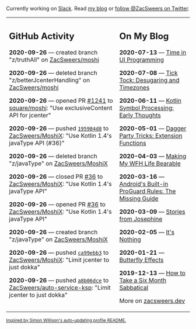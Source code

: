Currently working on [Slack](https://slack.com/). Read [my blog](https://zacsweers.dev/) or [follow @ZacSweers on Twitter](https://twitter.com/ZacSweers).

<table><tr><td valign="top" width="60%">

## GitHub Activity
<!-- githubActivity starts -->
**2020-09-26** — created branch "z/truthAll" on [ZacSweers/moshi](https://api.github.com/repos/ZacSweers/moshi)

**2020-09-26** — deleted branch "z/betterJcenterHandling" on [ZacSweers/moshi](https://api.github.com/repos/ZacSweers/moshi)

**2020-09-26** — opened PR [#1241](https://api.github.com/repos/square/moshi/pulls/1241) to [square/moshi](https://api.github.com/repos/square/moshi): "Use exclusiveContent API for jcenter"

**2020-09-26** — pushed [`195984d8`](https://github.com/ZacSweers/MoshiX/commit/195984d8f5f5a86c30bf5f05db9d56157cc84079) to [ZacSweers/MoshiX](https://api.github.com/repos/ZacSweers/MoshiX): "Use Kotlin 1.4's javaType API (#36)"

**2020-09-26** — deleted branch "z/javaType" on [ZacSweers/MoshiX](https://api.github.com/repos/ZacSweers/MoshiX)

**2020-09-26** — closed PR [#36](https://api.github.com/repos/ZacSweers/MoshiX/pulls/36) to [ZacSweers/MoshiX](https://api.github.com/repos/ZacSweers/MoshiX): "Use Kotlin 1.4's javaType API"

**2020-09-26** — opened PR [#36](https://api.github.com/repos/ZacSweers/MoshiX/pulls/36) to [ZacSweers/MoshiX](https://api.github.com/repos/ZacSweers/MoshiX): "Use Kotlin 1.4's javaType API"

**2020-09-26** — created branch "z/javaType" on [ZacSweers/MoshiX](https://api.github.com/repos/ZacSweers/MoshiX)

**2020-09-26** — pushed [`ca99ebb3`](https://github.com/ZacSweers/MoshiX/commit/ca99ebb326122f3be1859309fc3ec2a01ba22260) to [ZacSweers/MoshiX](https://api.github.com/repos/ZacSweers/MoshiX): "Limit jcenter to just dokka"

**2020-09-26** — pushed [`a8b06dce`](https://github.com/ZacSweers/auto-service-ksp/commit/a8b06dceb712a9e0aed003618893c3eb3a62f876) to [ZacSweers/auto-service-ksp](https://api.github.com/repos/ZacSweers/auto-service-ksp): "Limit jcenter to just dokka"
<!-- githubActivity ends -->
</td><td valign="top" width="40%">

## On My Blog
<!-- blog starts -->
**2020-07-13** — [Time in UI Programming](https://www.zacsweers.dev/time-in-ui/)

**2020-07-08** — [Tick Tock: Desugaring and Timezones](https://www.zacsweers.dev/ticktock-desugaring-timezones/)

**2020-06-11** — [Kotlin Symbol Processing: Early Thoughts](https://www.zacsweers.dev/kotlin-symbol-processor-early-thoughts/)

**2020-05-01** — [Dagger Party Tricks: Extension Functions](https://www.zacsweers.dev/dagger-party-tricks-extension-functions/)

**2020-04-03** — [Making My WFH Life Bearable](https://www.zacsweers.dev/making-wfh-life-bearable/)

**2020-03-16** — [Android's Built-in ProGuard Rules: The Missing Guide](https://www.zacsweers.dev/android-proguard-rules/)

**2020-03-09** — [Stories from Josephine](https://www.zacsweers.dev/stories-from-josephine/)

**2020-02-05** — [It's Nothing](https://www.zacsweers.dev/its-nothing/)

**2020-01-21** — [Butterfly Effects](https://www.zacsweers.dev/butterfly-effects/)

**2019-12-13** — [How to Take a Six Month Sabbatical](https://www.zacsweers.dev/how-to-take-a-six-month-sabbatical/)
<!-- blog ends -->
More on [zacsweers.dev](https://zacsweers.dev/)
</td></tr></table>

<sub><a href="https://simonwillison.net/2020/Jul/10/self-updating-profile-readme/">Inspired by Simon Willison's auto-updating profile README.</a></sub>